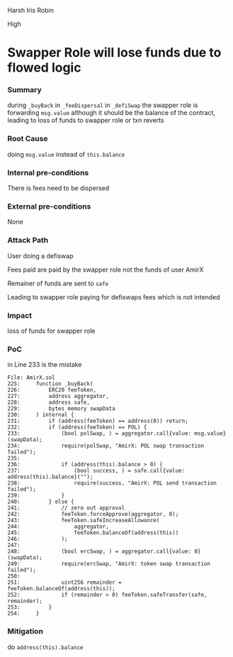 Harsh Iris Robin

High

# Swapper Role will lose funds due to flowed logic

### Summary

during `_buyBack` in `_feeDispersal` in `_defiSwap` the swapper role is forwarding `msg.value` although it should be the balance of the contract, leading to loss of funds to swapper role or txn reverts

### Root Cause

doing `msg.value` instead of `this.balance`

### Internal pre-conditions

There is fees need to be dispersed

### External pre-conditions

None
### Attack Path

User doing a defiswap

Fees paid are paid by the swapper role not the funds of user AmirX

Remainer of funds are sent to `safe`

Leading to swapper role paying for defiswaps fees which is not intended
### Impact

loss of funds for swapper role

### PoC
in Line 233 is the mistake

```solidity
File: AmirX.sol
225:     function _buyBack(
226:         ERC20 feeToken,
227:         address aggregator,
228:         address safe,
229:         bytes memory swapData
230:     ) internal {
231:         if (address(feeToken) == address(0)) return;
232:         if (address(feeToken) == POL) {
233:             (bool polSwap, ) = aggregator.call{value: msg.value}(swapData);
234:             require(polSwap, "AmirX: POL swap transaction failed");
235: 
236:             if (address(this).balance > 0) {
237:                 (bool success, ) = safe.call{value: address(this).balance}("");
238:                 require(success, "AmirX: POL send transaction failed");
239:             }
240:         } else {
241:             // zero out approval
242:             feeToken.forceApprove(aggregator, 0);
243:             feeToken.safeIncreaseAllowance(
244:                 aggregator,
245:                 feeToken.balanceOf(address(this))
246:             );
247: 
248:             (bool ercSwap, ) = aggregator.call{value: 0}(swapData);
249:             require(ercSwap, "AmirX: token swap transaction failed");
250: 
251:             uint256 remainder = feeToken.balanceOf(address(this));
252:             if (remainder > 0) feeToken.safeTransfer(safe, remainder);
253:         }
254:     }
```

### Mitigation

do `address(this).balance`